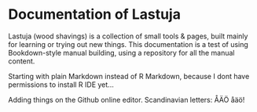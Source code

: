 
# Documentation of Lastuja

Lastuja (wood shavings) is a collection of small tools & pages, built mainly for learning or trying out new things. This documentation is a test of using Bookdown-style manual building, using a repository for all the manual content.

Starting with plain Markdown instead of R Markdown, because I dont have permissions to install R IDE yet...

Adding things on the Github online editor. Scandinavian letters: ÅÄÖ åäö!
